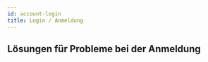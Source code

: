 ```yaml
---
id: account-login
title: Login / Anmeldung
---
```


## Lösungen für Probleme bei der Anmeldung
